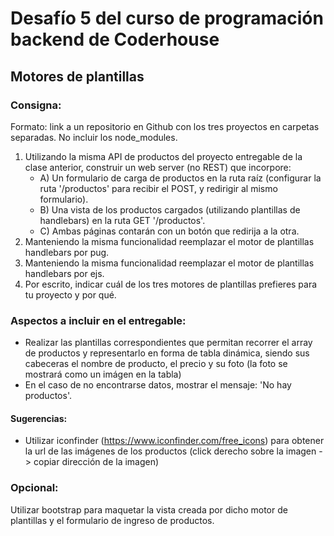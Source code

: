 # Desafío 5 del curso de programación backend de Coderhouse
## Motores de plantillas
### Consigna:
Formato: link a un repositorio en Github con los tres proyectos en carpetas separadas. No incluir los node_modules.
1) Utilizando la misma API de productos del proyecto entregable de la clase anterior, construir un web server (no REST) que incorpore:
    * A) Un formulario de carga de productos en la ruta raíz (configurar la ruta '/productos' para recibir el POST, y redirigir al mismo formulario).
    * B) Una vista de los productos cargados (utilizando plantillas de handlebars) en la ruta GET '/productos'.
    * C) Ambas páginas contarán con un botón que redirija a la otra.
2) Manteniendo la misma funcionalidad reemplazar el motor de plantillas handlebars por pug.
3) Manteniendo la misma funcionalidad reemplazar el motor de plantillas handlebars por ejs.
4) Por escrito, indicar cuál de los tres motores de plantillas prefieres para tu proyecto y por qué.

### Aspectos a incluir en el entregable:
- Realizar las plantillas correspondientes que permitan recorrer el array de productos y representarlo en forma de tabla dinámica, siendo sus cabeceras el nombre de producto, el precio y su foto (la foto se mostrará como un imágen en la tabla)
- En el caso de no encontrarse datos, mostrar el mensaje: 'No hay productos'.
#### Sugerencias:
- Utilizar iconfinder (https://www.iconfinder.com/free_icons) para obtener la url de las 
imágenes de los productos (click derecho sobre la imagen -> copiar dirección de la 
imagen)
### Opcional:
Utilizar bootstrap para maquetar la vista creada por dicho motor de plantillas y el formulario de ingreso de productos.